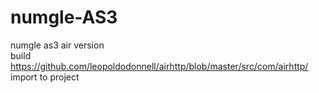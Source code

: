 # numgle-AS3
numgle as3 air version<br>
build https://github.com/leopoldodonnell/airhttp/blob/master/src/com/airhttp/
import to project
